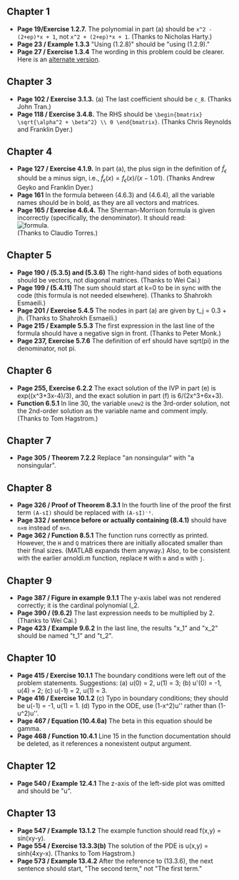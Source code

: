 ## Chapter 1
* **Page 19/Exercise 1.2.7.** The polynomial in part (a) should be `x^2 - (2+ep)*x + 1`, not `x^2 + (2+ep)*x + 1`. (Thanks to Nicholas Harty.)
* **Page 23 / Example 1.3.3** "Using (1.2.8)" should be "using (1.2.9)."
* **Page 27 / Exercise 1.3.4** The wording in this problem could be clearer. Here is an [alternate version](alt134.pdf).

## Chapter 3
* **Page 102 / Exercise 3.1.3.** (a) The last coefficient should be `c_8`. (Thanks John Tran.)
* **Page 118 / Exercise 3.4.8.** The RHS should be `\begin{bmatrix} \sqrt{\alpha^2 + \beta^2} \\ 0 \end{bmatrix}`. (Thanks Chris Reynolds and Franklin Dyer.)

## Chapter 4
* **Page 127 / Exercise 4.1.9.** In part (a), the plus sign in the definition of $\tilde{f}_\epsilon$ should be a minus sign, i.e., $\tilde{f}_\epsilon(x) = f_\epsilon(x)/(x-1.01)$. (Thanks Andrew Geyko and Franklin Dyer.)
* **Page 161** In the formula between (4.6.3) and (4.6.4), all the variable names should be in bold, as they are all vectors and matrices.
* **Page 165 / Exercise 4.6.4.** The Sherman-Morrison formula is given incorrectly (specifically, the denominator). It should read:  
![formula](Sherman-Morrison.svg).  
(Thanks to Claudio Torres.)

## Chapter 5
* **Page 190 / (5.3.5) and (5.3.6)** The right-hand sides of both equations should be vectors, not diagonal matrices. (Thanks to Wei Cai.) 
* **Page 199 / (5.4.11)** The sum should start at k=0 to be in sync with the code (this formula is not needed elsewhere). (Thanks to Shahrokh Esmaeili.)
* **Page 201 / Exercise 5.4.5** The nodes in part (a) are given by t_j = 0.3 + jh. (Thanks to Shahrokh Esmaeili.)
* **Page 215 / Example 5.5.3** The first expression in the last line of the formula should have a negative sign in front. (Thanks to Peter Monk.) 
* **Page 237, Exercise 5.7.6** The definition of erf should have sqrt(pi) in the denominator, not pi.

## Chapter 6
* **Page 255, Exercise 6.2.2** The exact solution of the IVP in part (e) is exp((x^3+3x-4)/3), and the exact solution in part (f) is 6/(2x^3+6x+3).
* **Function 6.5.1** In line 30, the variable `unew2` is the 3rd-order solution, not the 2nd-order solution as the variable name and comment imply. (Thanks to Tom Hagstrom.)

## Chapter 7
* **Page 305 / Theorem 7.2.2** Replace "an nonsingular" with "a nonsingular".

## Chapter 8
* **Page 326 / Proof of Theorem 8.3.1** In the fourth line of the proof the first term `(A-sI)` should be replaced with `(A-sI)⁻¹`.
* **Page 332 / sentence before or actually containing (8.4.1)** should have `n×m` instead of `m×n`.
* **Page 362 / Function 8.5.1** The function runs correctly as printed. However, the `H` and `Q` matrices there are initially allocated smaller than their final sizes. (MATLAB expands them anyway.) Also, to be consistent with the earlier arnoldi.m function, replace `M` with `m` and `m` with `j`. 

## Chapter 9
* **Page 387 / Figure in example 9.1.1** The y-axis label was not rendered correctly; it is the cardinal polynomial l_2.
* **Page 390 / (9.6.2)** The last expression needs to be multiplied by 2. (Thanks to Wei Cai.) 
* **Page 423 / Example 9.6.2** In the last line, the results "x_1" and "x_2" should be named "t_1" and "t_2". 

## Chapter 10
* **Page 415 / Exercise 10.1.1** The boundary conditions were left out of the problem statements. Suggestions: (a) u(0) = 2, u(1) = 3; (b) u'(0) = -1, u(4) = 2; (c) u(-1) = 2, u(1) = 3.
* **Page 416 / Exercise 10.1.2** (c) Typo in boundary conditions; they should be u(-1) = -1, u(1) = 1. (d) Typo in the ODE, use (1-x^2)u'' rather than (1-u^2)u''. 
* **Page 467 / Equation (10.4.6a)** The beta in this equation should be gamma. 
* **Page 468 / Function 10.4.1** Line 15 in the function documentation should be deleted, as it references a nonexistent output argument. 

## Chapter 12 
* **Page 540 / Example 12.4.1** The z-axis of the left-side plot was omitted and should be "u". 

## Chapter 13
* **Page 547 / Example 13.1.2** The example function should read f(x,y) = sin(xy-y).
* **Page 554 / Exercise 13.3.3(b)** The solution of the PDE is u(x,y) = sinh(4xy-x). (Thanks to Tom Hagstrom.)
* **Page 573 / Example 13.4.2** After the reference to (13.3.6), the next sentence should start, "The second term," not "The first term." 
